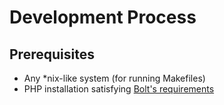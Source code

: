 # Development Process

## Prerequisites

* Any *nix-like system (for running Makefiles)
* PHP installation satisfying [Bolt's requirements](https://docs.bolt.cm/3.2/getting-started/requirements)
